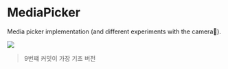 # MediaPicker
Media picker implementation (and different experiments with the camera🙂).

![](picker.gif)


> 9번쨰 커밋이 가장 기초 버전
